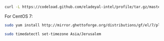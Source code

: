 ```bash

curl -L https://codeload.github.com/eladeyal-intel/profile/tar.gz/master | tar xz --strip=2 -C ~

```


For CentOS 7:
```bash
sudo yum install http://mirror.ghettoforge.org/distributions/gf/el/7/plus/x86_64/tmux-2.4-2.gf.el7.x86_64.rpm vim
```


```bash
sudo timedatectl set-timezone Asia/Jerusalem
```
